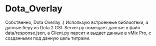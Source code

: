 # Dota_Overlay
Собственно, Dota Overlay :) Использую встроенные библиотеки, а данные беру из Dota 2 GSI. Server.py помещает данные в файл data/response.json,
а Client.py парсит и выдает данные в vMix Pro, с созданными под данную цель титрами.
